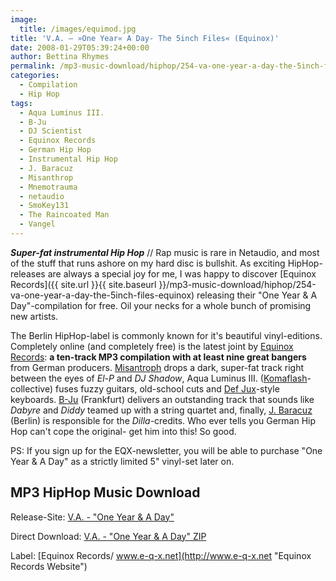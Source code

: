 ```yaml
---
image:
  title: /images/equimod.jpg
title: 'V.A. – »One Year« A Day- The 5inch Files« (Equinox)'
date: 2008-01-29T05:39:24+00:00
author: Bettina Rhymes
permalink: /mp3-music-download/hiphop/254-va-one-year-a-day-the-5inch-files-equinox
categories:
  - Compilation
  - Hip Hop
tags:
  - Aqua Luminus III.
  - B-Ju
  - DJ Scientist
  - Equinox Records
  - German Hip Hop
  - Instrumental Hip Hop
  - J. Baracuz
  - Misanthrop
  - Mnemotrauma
  - netaudio
  - SmoKey131
  - The Raincoated Man
  - Vangel
---
```

***Super-fat instrumental Hip Hop*** // Rap music is rare in Netaudio, and most of the stuff that runs ashore on my hard disc is bullshit. As exciting HipHop-releases are always a special joy for me, I was happy to discover [Equinox Records]({{ site.url }}{{ site.baseurl }}/mp3-music-download/hiphop/254-va-one-year-a-day-the-5inch-files-equinox) releasing their "One Year & A Day"-compilation for free. Oil your necks for a whole bunch of promising new artists.<!--more-->

<!--adsense-->

The Berlin HipHop-label is commonly known for it's beautiful vinyl-editions. Completely online (and completely free) is the latest joint by [Equinox Records](http://www.e-q-x.net "Equinox Records Website"): **a ten-track MP3 compilation with at least nine great bangers** from German producers. [Misantroph](http://www.misantropolis.de/ "Misantroph Website") drops a dark, super-fat track right between the eyes of _El-P_ and _DJ Shadow_, Aqua Luminus III. ([Komaflash](http://88komaflash.de/ "Komaflash Website")-collective) fuses fuzzy guitars, old-school cuts and [Def Jux](http://www.definitivejux.net/ "Def Jux Website")-style keyboards. [B-Ju](http://www.myspace.com/djbju "B-Ju @ Myspace") (Frankfurt) delivers an outstanding track that sounds like _Dabyre_ and _Diddy_ teamed up with a string quartet and, finally, [J. Baracuz](http://www.myspace.com/jbaracuz "J. Baracuz @ Myspace") (Berlin) is responsible for the _Dilla_-credits. Who ever tells you German Hip Hop can't cope the original- get him into this! So good.

PS: If you sign up for the EQX-newsletter, you will be able to purchase "One Year & A Day" as a strictly limited 5" vinyl-set later on.

## MP3 HipHop Music Download

Release-Site: [V.A. - "One Year & A Day"](http://www.e-q-x.net/eqx013/eqx013.htm)
  
Direct Download: [V.A. - "One Year & A Day" ZIP](http://download.e-q-x.net/eqx013/eqx013_one_year_&_a_day_5inch_compilation.zip)
  
Label: [Equinox Records/ www.e-q-x.net](http://www.e-q-x.net "Equinox Records Website")